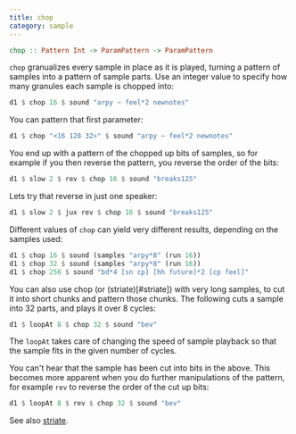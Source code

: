 ```yaml
---
title: chop
category: sample
---
```


~~~~ haskell
chop :: Pattern Int -> ParamPattern -> ParamPattern
~~~~

`chop` granualizes every sample in place as it is played, turning a pattern of samples into a pattern of sample parts. Use an integer value to specify how many granules each sample is chopped into:

~~~~ haskell
d1 $ chop 16 $ sound "arpy ~ feel*2 newnotes"
~~~~

You can pattern that first parameter:

~~~~ haskell
d1 $ chop "<16 128 32>" $ sound "arpy ~ feel*2 newnotes"
~~~~

You end up with a pattern of the chopped up bits of samples, so for example if you then reverse the pattern, you reverse the order of the bits:

~~~~ haskell
d1 $ slow 2 $ rev $ chop 16 $ sound "breaks125"
~~~~

Lets try that reverse in just one speaker:

~~~~ haskell
d1 $ slow 2 $ jux rev $ chop 16 $ sound "breaks125"
~~~~

Different values of `chop` can yield very different results, depending
on the samples used:

~~~~ haskell
d1 $ chop 16 $ sound (samples "arpy*8" (run 16))
d1 $ chop 32 $ sound (samples "arpy*8" (run 16))
d1 $ chop 256 $ sound "bd*4 [sn cp] [hh future]*2 [cp feel]"
~~~~

You can also use chop (or (striate)[#striate]) with very long samples, to cut it into short
chunks and pattern those chunks. The following cuts a sample into 32 parts, and plays
it over 8 cycles:

~~~~ haskell
d1 $ loopAt 8 $ chop 32 $ sound "bev"
~~~~

The `loopAt` takes care of changing the speed of sample playback so
that the sample fits in the given number of cycles.

You can't hear that the sample has been cut into bits in the above. This becomes more apparent when you do further manipulations of the pattern, for example `rev` to reverse the order of the cut up bits:

~~~~ haskell
d1 $ loopAt 8 $ rev $ chop 32 $ sound "bev"
~~~~

See also [striate](#striate).
